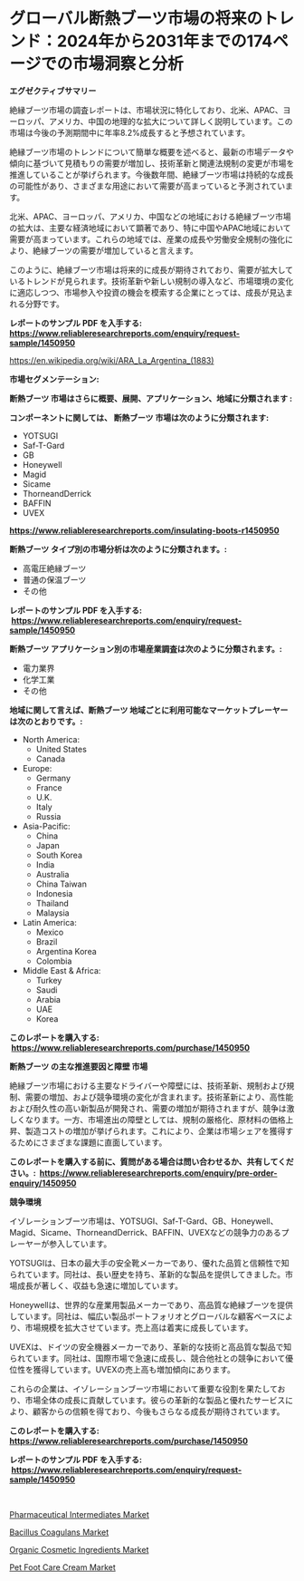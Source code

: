 <p><h1>グローバル断熱ブーツ市場の将来のトレンド：2024年から2031年までの174ページでの市場洞察と分析</h1></p><p><strong>エグゼクティブサマリー</strong></p>
<p><p>絶縁ブーツ市場の調査レポートは、市場状況に特化しており、北米、APAC、ヨーロッパ、アメリカ、中国の地理的な拡大について詳しく説明しています。この市場は今後の予測期間中に年率8.2%成長すると予想されています。</p><p>絶縁ブーツ市場のトレンドについて簡単な概要を述べると、最新の市場データや傾向に基づいて見積もりの需要が増加し、技術革新と関連法規制の変更が市場を推進していることが挙げられます。今後数年間、絶縁ブーツ市場は持続的な成長の可能性があり、さまざまな用途において需要が高まっていると予測されています。</p><p>北米、APAC、ヨーロッパ、アメリカ、中国などの地域における絶縁ブーツ市場の拡大は、主要な経済地域において顕著であり、特に中国やAPAC地域において需要が高まっています。これらの地域では、産業の成長や労働安全規制の強化により、絶縁ブーツの需要が増加していると言えます。</p><p>このように、絶縁ブーツ市場は将来的に成長が期待されており、需要が拡大しているトレンドが見られます。技術革新や新しい規制の導入など、市場環境の変化に適応しつつ、市場参入や投資の機会を模索する企業にとっては、成長が見込まれる分野です。</p></p>
<p><strong>レポートのサンプル PDF を入手する: <a href="https://www.reliableresearchreports.com/enquiry/request-sample/1450950">https://www.reliableresearchreports.com/enquiry/request-sample/1450950</a></strong></p>
<p><a href="https://en.wikipedia.org/wiki/ARA_La_Argentina_(1883)">https://en.wikipedia.org/wiki/ARA_La_Argentina_(1883)</a></p>
<p><strong>市場セグメンテーション:</strong></p>
<p><strong> 断熱ブーツ 市場はさらに概要、展開、アプリケーション、地域に分類されます :</strong></p>
<p><strong>コンポーネントに関しては、 断熱ブーツ 市場は次のように分類されます: &nbsp;</strong></p>
<p><ul><li>YOTSUGI</li><li>Saf-T-Gard</li><li>GB</li><li>Honeywell</li><li>Magid</li><li>Sicame</li><li>ThorneandDerrick</li><li>BAFFIN</li><li>UVEX</li></ul></p>
<p><strong><a href="https://www.reliableresearchreports.com/insulating-boots-r1450950">https://www.reliableresearchreports.com/insulating-boots-r1450950</a></strong></p>
<p><strong> 断熱ブーツ タイプ別の市場分析は次のように分類されます。:</strong></p>
<p><ul><li>高電圧絶縁ブーツ</li><li>普通の保温ブーツ</li><li>その他</li></ul></p>
<p><strong>レポートのサンプル PDF を入手する: &nbsp;<a href="https://www.reliableresearchreports.com/enquiry/request-sample/1450950">https://www.reliableresearchreports.com/enquiry/request-sample/1450950</a></strong></p>
<p><strong> 断熱ブーツ アプリケーション別の市場産業調査は次のように分類されます。:</strong></p>
<p><ul><li>電力業界</li><li>化学工業</li><li>その他</li></ul></p>
<p><strong>地域に関して言えば、断熱ブーツ 地域ごとに利用可能なマーケットプレーヤーは次のとおりです。:</strong></p>
<p><ul>
    <li>
        North America:
        <ul>
            <li>United States</li>
            <li>Canada</li>
        </ul>
    </li>
    <li>
        Europe:
        <ul>
            <li>Germany</li>
            <li>France</li>
            <li>U.K.</li>
            <li>Italy</li>
            <li>Russia</li>
        </ul>
    </li>
    <li>
        Asia-Pacific:
        <ul>
            <li>China</li>
            <li>Japan</li>
            <li>South Korea</li>
            <li>India</li>
            <li>Australia</li>
            <li>China Taiwan</li>
            <li>Indonesia</li>
            <li>Thailand</li>
            <li>Malaysia</li>
        </ul>
    </li>
    <li>
        Latin America:
        <ul>
            <li>Mexico</li>
            <li>Brazil</li>
            <li>Argentina Korea</li>
            <li>Colombia</li>
        </ul>
    </li>
    <li>
        Middle East & Africa:
        <ul>
            <li>Turkey</li>
            <li>Saudi</li>
            <li>Arabia</li>
            <li>UAE</li>
            <li>Korea</li>
        </ul>
    </li>
    </ul></p>
<p><strong>このレポートを購入する: &nbsp;<a href="https://www.reliableresearchreports.com/purchase/1450950">https://www.reliableresearchreports.com/purchase/1450950</a></strong></p>
<p><strong>断熱ブーツ の主な推進要因と障壁 市場</strong></p>
<p><p>絶縁ブーツ市場における主要なドライバーや障壁には、技術革新、規制および規制、需要の増加、および競争環境の変化が含まれます。技術革新により、高性能および耐久性の高い新製品が開発され、需要の増加が期待されますが、競争は激しくなります。一方、市場進出の障壁としては、規制の厳格化、原材料の価格上昇、製造コストの増加が挙げられます。これにより、企業は市場シェアを獲得するためにさまざまな課題に直面しています。</p></p>
<p><strong>このレポートを購入する前に、質問がある場合は問い合わせるか、共有してください。:&nbsp; <a href="https://www.reliableresearchreports.com/enquiry/pre-order-enquiry/1450950">https://www.reliableresearchreports.com/enquiry/pre-order-enquiry/1450950</a></strong></p>
<p><strong>競争環境</strong></p>
<p><p>イゾレーションブーツ市場は、YOTSUGI、Saf-T-Gard、GB、Honeywell、Magid、Sicame、ThorneandDerrick、BAFFIN、UVEXなどの競争力のあるプレーヤーが参入しています。</p><p>YOTSUGIは、日本の最大手の安全靴メーカーであり、優れた品質と信頼性で知られています。同社は、長い歴史を持ち、革新的な製品を提供してきました。市場成長が著しく、収益も急速に増加しています。</p><p>Honeywellは、世界的な産業用製品メーカーであり、高品質な絶縁ブーツを提供しています。同社は、幅広い製品ポートフォリオとグローバルな顧客ベースにより、市場規模を拡大させています。売上高は着実に成長しています。</p><p>UVEXは、ドイツの安全機器メーカーであり、革新的な技術と高品質な製品で知られています。同社は、国際市場で急速に成長し、競合他社との競争において優位性を獲得しています。UVEXの売上高も増加傾向にあります。</p><p>これらの企業は、イゾレーションブーツ市場において重要な役割を果たしており、市場全体の成長に貢献しています。彼らの革新的な製品と優れたサービスにより、顧客からの信頼を得ており、今後もさらなる成長が期待されています。</p></p>
<p><strong>このレポートを購入する: &nbsp; <a href="https://www.reliableresearchreports.com/purchase/1450950">https://www.reliableresearchreports.com/purchase/1450950</a></strong></p>
<p><strong>レポートのサンプル PDF を入手する: &nbsp;<a href="https://www.reliableresearchreports.com/enquiry/request-sample/1450950">https://www.reliableresearchreports.com/enquiry/request-sample/1450950</a></strong><strong></strong></p>
<p>&nbsp;</p>
<p><p><a href="https://issuu.com/reportprime-2/docs/pharmaceutical-intermediates-market-size-2030.pptx">Pharmaceutical Intermediates Market</a></p><p><a href="https://issuu.com/reportprime-2/docs/bacillus-coagulans-market-size-2030.pptx">Bacillus Coagulans Market</a></p><p><a href="https://github.com/EveKerluke2023/Market-Research-Report-List-2/blob/main/organic-cosmetic-ingredients-market.md">Organic Cosmetic Ingredients Market</a></p><p><a href="https://github.com/angeliabkratze/Market-Research-Report-List-2/blob/main/pet-foot-care-cream-market.md">Pet Foot Care Cream Market</a></p></p>